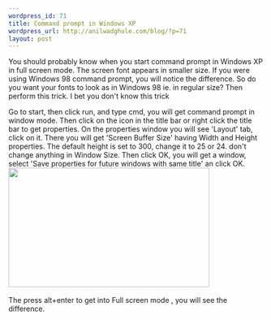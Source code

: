 ```yaml
--- 
wordpress_id: 71
title: Command prompt in Windows XP
wordpress_url: http://anilwadghule.com/blog/?p=71
layout: post
---
```

You should probably know when you start command prompt in Windows XP in full screen mode. The screen font appears in smaller size. If you were using Windows 98 command prompt, you will notice the difference. So do you want your fonts to look as in Windows 98 ie. in regular size? Then perform this trick. I bet you don't know this trick<br /><p>Go to start, then click run, and type cmd, you will get command prompt in window mode. Then click on the icon in the title bar or right click the title bar to get properties. On the properties window you will see 'Layout' tab, click on it. There you will get 'Screen Buffer Size' having Width and Height properties. The default height is set to 300, change it to 25 or 24. don't change anything in Window Size. Then click OK, you will get a window, select 'Save properties for future windows with same title' an click OK.<br /><img src="http://geocities.com/anildigital/images/wincmd.jpg" title="" border="0" height="235" width="396" /><br /><br />The press alt+enter to get into Full screen mode , you will see the difference. </p>
